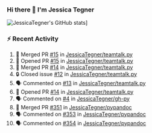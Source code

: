 ### Hi there 👋 I'm Jessica Tegner

![JessicaTegner's GitHub stats](https://github-readme-stats.vercel.app/api?username=jessicategner)]


### :zap: Recent Activity

<!--START_SECTION:activity-->
1. 🎉 Merged PR [#15](https://github.com/JessicaTegner/teamtalk.py/pull/15) in [JessicaTegner/teamtalk.py](https://github.com/JessicaTegner/teamtalk.py)
2. 💪 Opened PR [#15](https://github.com/JessicaTegner/teamtalk.py/pull/15) in [JessicaTegner/teamtalk.py](https://github.com/JessicaTegner/teamtalk.py)
3. 🎉 Merged PR [#14](https://github.com/JessicaTegner/teamtalk.py/pull/14) in [JessicaTegner/teamtalk.py](https://github.com/JessicaTegner/teamtalk.py)
4. 🔒 Closed issue [#12](https://github.com/JessicaTegner/teamtalk.py/issues/12) in [JessicaTegner/teamtalk.py](https://github.com/JessicaTegner/teamtalk.py)
5. 🗣 Commented on [#13](https://github.com/JessicaTegner/teamtalk.py/issues/13#issuecomment-1919236697) in [JessicaTegner/teamtalk.py](https://github.com/JessicaTegner/teamtalk.py)
6. 💪 Opened PR [#14](https://github.com/JessicaTegner/teamtalk.py/pull/14) in [JessicaTegner/teamtalk.py](https://github.com/JessicaTegner/teamtalk.py)
7. 🗣 Commented on [#4](https://github.com/JessicaTegner/gh-py/issues/4#issuecomment-1902688964) in [JessicaTegner/gh-py](https://github.com/JessicaTegner/gh-py)
8. 🎉 Merged PR [#351](https://github.com/JessicaTegner/pypandoc/pull/351) in [JessicaTegner/pypandoc](https://github.com/JessicaTegner/pypandoc)
9. 🗣 Commented on [#353](https://github.com/JessicaTegner/pypandoc/issues/353#issuecomment-1898141275) in [JessicaTegner/pypandoc](https://github.com/JessicaTegner/pypandoc)
10. 🗣 Commented on [#354](https://github.com/JessicaTegner/pypandoc/issues/354#issuecomment-1898140193) in [JessicaTegner/pypandoc](https://github.com/JessicaTegner/pypandoc)
<!--END_SECTION:activity-->

